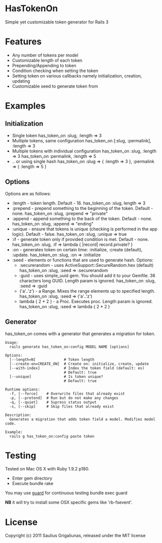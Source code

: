 # HasTokenOn

Simple yet customizable token generator for Rails 3

# Features

* Any number of tokens per model
* Customizable length of each token
* Prepending/Appending to token
* Condition checking when setting the token
* Setting token on various callbacks namely initialization, creation, updating
* Customizable seed to generate token from

# Examples

## Initialization

* Single token
      has_token_on :slug, :length => 3
* Multiple tokens, same configuration
      has_token_on [:slug, :permalink], :length => 3
* Multiple tokens with individual configuration
      has_token_on :slug, :length => 3
      has_token_on :permalink, :length => 5
* .. or using single hash
      has_token_on :slug => { :length => 3 }, :permalink => { :length => 5 }

## Options

Options are as follows:

* :length - token length. Default - 16.
      has_token_on :slug, length => 3
* :prepend - prepend something to the beginning of the token. Default - none.
      has_token_on :slug, :prepend => "private"
* :append - append something to the back of the token. Default - none.
      has_token_on :slug, :append => "ending"
* :unique - ensure that tokens is unique (checking is performed in the app logic). Default - false.
      has_token_on :slug, :unique => true
* :if - generate token only if provided condition is met. Default - none.
      has_token_on :slug, :if => lambda { |record| record.private? }
* :on - generates token on certain time: :initialize, :create (default), :update.
      has_token_on :slug, :on => :initialize
* :seed - elements or functions that are used to generate hash. Options:
  * :securerandom - uses ActiveSupport::SecureRandom.hex (default)
        has_token_on :slug, :seed => :securerandom
  * :guid - uses simple_uuid gem. You should add it to your Gemfile. 36 characters long GUID. Length param is ignored.
        has_token_on :slug, :seed => :guid
  * ('a'..'z') - a Range. Mixes the range elements up to specified length.
        has_token_on :slug, :seed => ('a'..'z')
  * lambda { 2 * 2 } - a Proc. Executes proc. Length param is ignored.
        has_token_on :slug, :seed => lambda { 2 * 2 }

## Generator

has_token_on comes with a generator that generates a migration for token.

    Usage:
      rails generate has_token_on:config MODEL NAME [options]

    Options:
      [--length=N]             # Token length
      [--create-on=CREATE_ON]  # Create on: initialize, create, update
      [--with-index]           # Index the token field (default: es)
                               # Default: true
      [--unique]               # Is token unique?
                               # Default: true

    Runtime options:
      -f, [--force]    # Overwrite files that already exist
      -p, [--pretend]  # Run but do not make any changes
      -q, [--quiet]    # Supress status output
      -s, [--skip]     # Skip files that already exist

    Description:
      Generates a migration that adds token field a model. Modifies model code.

    Example:
      rails g has_token_on:config paste token

# Testing

Tested on Mac OS X with Ruby 1.9.2 p180.

* Enter gem directory
* Execute
      bundle
      rake

You may use [guard](https://github.com/guard) for continuous testing
    bundle exec guard

**NB** it will try to install some OSX specific gems like 'rb-fsevent'.

# License

Copyright (c) 2011 Saulius Grigaliunas, released under the MIT license
